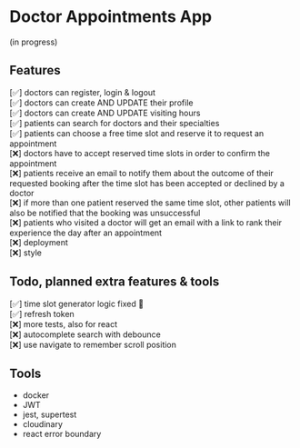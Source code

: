 # Doctor Appointments App

(in progress)

## Features

[✅] doctors can register, login & logout
<br/> [✅] doctors can create AND UPDATE their profile
<br/> [✅] doctors can create AND UPDATE visiting hours
<br/> [✅] patients can search for doctors and their specialties
<br/> [✅] patients can choose a free time slot and reserve it to request an appointment
<br/> [❌] doctors have to accept reserved time slots in order to confirm the appointment
<br/> [❌] patients receive an email to notify them about the outcome of their requested booking after the time slot has been accepted or declined by a doctor
<br/> [❌] if more than one patient reserved the same time slot, other patients will also be notified that the booking was unsuccessful
<br/> [❌] patients who visited a doctor will get an email with a link to rank their experience the day after an appointment
<br/> [❌] deployment
<br/> [❌] style

## Todo, planned extra features & tools

[✅] time slot generator logic fixed 🥳
<br/> [✅] refresh token
<br/> [❌] more tests, also for react
<br/> [❌] autocomplete search with debounce
<br/> [❌] use navigate to remember scroll position

## Tools

- docker
- JWT
- jest, supertest
- cloudinary
- react error boundary

<!-- ## Sample Data -->

<!-- sample dataset can be uploaded to mongodb from within directory backend/src/ with the command: -->

<!-- `mongoimport --uri 'mongodb+srv://<username>:<password>@<cluster>.mongodb.net/<db name>?' --collection '<collection name>' --file 'sample-data.json' --jsonArray` -->
